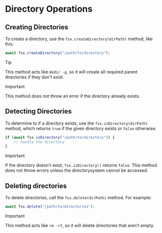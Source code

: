 #  Directory Operations

## Creating Directories

To create a directory, use the `fsx.createDirectory(dirPath)` method, like this:

```js
await fsx.createDirectory("/path/to/directory");
```

> [!TIP]
> This method acts like `mkdir -p`, so it will create all required parent directories if they don't exist.

> [!IMPORTANT]
> This method does not throw an error if the directory already exists.

## Detecting Directories

To determine to if a directory exists, use the `fsx.isDirectory(dirPath)` method, which returns `true` if the given directory exists or `false` otherwise.

```js
if (await fsx.isDirectory("/path/to/directory")) {
    // handle the directory
}
```

> [!IMPORTANT]
> If the directory doesn't exist, `fsx.isDirectory()` returns `false`. This method does not throw errors unless the directorysystem cannot be accessed.

## Deleting directories

To delete directories, call the `fsx.delete(dirPath)` method. For example:

```js
await fsx.delete("/path/to/directories");
```

> [!IMPORTANT]
> This method acts like `rm -rf`, so it will delete directories that aren't empty.
